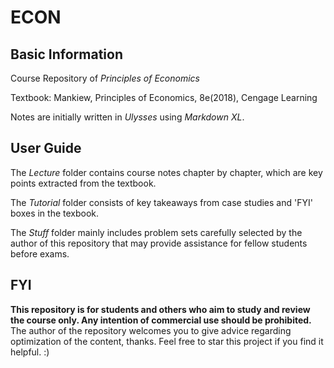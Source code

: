 # ECON
## Basic Information

Course Repository of _Principles of Economics_

Textbook: Mankiew, Principles of Economics, 8e(2018), Cengage Learning

Notes are initially written in _Ulysses_ using _Markdown XL_.

## User Guide

The _Lecture_ folder contains course notes chapter by chapter, which are key points extracted from the textbook.

The _Tutorial_ folder consists of key takeaways from case studies and 'FYI' boxes in the texbook.

The _Stuff_ folder mainly includes problem sets carefully selected by the author of this repository that may provide assistance for fellow students before exams. 

## FYI

**This repository is for students and others who aim to study and review the course only. Any intention of commercial use should be prohibited.** The author of the repository welcomes you to give advice regarding optimization of the content, thanks. Feel free to star this project if you find it helpful. :)
